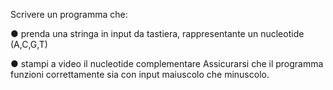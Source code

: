 Scrivere un programma che:

● prenda una stringa in input da tastiera,
rappresentante un nucleotide (A,C,G,T)

● stampi a video il nucleotide complementare
Assicurarsi che il programma funzioni
correttamente sia con input maiuscolo che
minuscolo.
